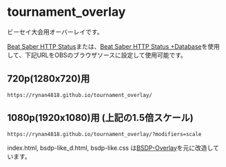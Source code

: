 # tournament_overlay
ビーセイ大会用オーバーレイです。

[Beat Saber HTTP Status](https://github.com/opl-/beatsaber-http-status)または、[Beat Saber HTTP Status +Database](https://github.com/rynan4818/beatsaber-http-status-db)を使用して、下記URLをOBSのブラウザソースに設定して使用可能です。

## 720p(1280x720)用
```
https://rynan4818.github.io/tournament_overlay/
```
## 1080p(1920x1080)用 (上記の1.5倍スケール)
```
https://rynan4818.github.io/tournament_overlay/?modifiers=scale
```

index.html, bsdp-like_d.html, bsdp-like.css は[BSDP-Overlay](https://github.com/kOFReadie/BSDP-Overlay)を元に改造しています。
